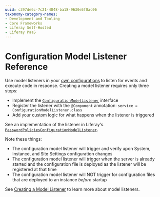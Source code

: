 ```yaml
---
uuid: c397de6c-7c21-4848-ba18-9630e5f0ac06
taxonomy-category-names:
- Development and Tooling
- Core Frameworks
- Liferay Self-Hosted
- Liferay PaaS
---
```

# Configuration Model Listener Reference

Use model listeners in your [own configurations](../configuration-framework.md) to listen for events and execute code in response. Creating a model listener requires only three steps:

- Implement the [`ConfigurationModelListener`](https://github.com/liferay/liferay-portal/blob/master/modules/apps/static/portal-configuration/portal-configuration-persistence-api/src/main/java/com/liferay/portal/configuration/persistence/listener/ConfigurationModelListener.java) interface
- Register the listener with the `@Component` annotation: `service = ConfigurationModelListener.class`
- Add your custom logic for what happens when the listener is triggered

See an implementation of the listener in Liferay's [`PasswordPoliciesConfigurationModelListener`](https://github.com/liferay/liferay-portal/blob/master/modules/apps/password-policies-admin/password-policies-admin-web/src/main/java/com/liferay/password/policies/admin/web/internal/configuration/persistence/listener/PasswordPoliciesConfigurationModelListener.java).

Note these things:

- The configuration model listener will trigger and verify upon System, Instance, and Site Settings configuration changes
- The configuration model listener will trigger when the server is already started and the configuration file is deployed as the listener will be registered at that time
- The configuration model listener will NOT trigger for configuration files that are deployed to an instance *before* startup

See [Creating a Model Listener](../../liferay-internals/extending-liferay/creating-a-model-listener.md) to learn more about model listeners.
